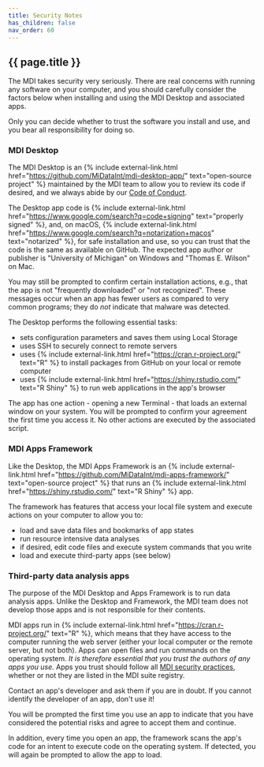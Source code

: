 ```yaml
---
title: Security Notes
has_children: false
nav_order: 60
---
```


## {{ page.title }}

The MDI takes security very seriously. There are real 
concerns with running any software on your computer,
and you should carefully consider the factors below 
when installing and using the MDI Desktop and associated apps.

Only you can decide whether to trust the software you install
and use, and you bear all responsibility for doing so.

### MDI Desktop

The MDI Desktop is an 
{% include external-link.html href="https://github.com/MiDataInt/mdi-desktop-app/" text="open-source project" %}
maintained by the MDI team to allow you to review its code if desired,
and we always abide by our 
[Code of Conduct](https://midataint.github.io/docs/registry/00_index/#mdi-developer-code-of-conduct/).

The Desktop app code is 
{% include external-link.html href="https://www.google.com/search?q=code+signing" text="properly signed" %},
and, on macOS, 
{% include external-link.html href="https://www.google.com/search?q=notarization+macos" text="notarized" %},
for safe installation and use, so you can trust
that the code is the same as available on GitHub. The expected 
app author or publisher is "University of Michigan" on Windows and
"Thomas E. Wilson" on Mac.

You may still be prompted to confirm certain installation actions,
e.g., that the app is not "frequently downloaded" or "not recognized".
These messages occur when an app has fewer users as compared
to very common programs; they do _not_ indicate that malware was detected. 

The Desktop performs the following essential tasks:
- sets configuration parameters and saves them using Local Storage
- uses SSH to securely connect to remote servers
- uses {% include external-link.html href="https://cran.r-project.org/" text="R" %} to install packages from GitHub on your local or remote computer
- uses {% include external-link.html href="https://shiny.rstudio.com/" text="R Shiny" %} to run web applications in the app's browser

The app has one action - opening a new Terminal - 
that loads an external window on your system. You will be prompted
to confirm your agreement the first time you access it. No other actions
are executed by the associated script.

### MDI Apps Framework

Like the Desktop, the MDI Apps Framework is an 
{% include external-link.html href="https://github.com/MiDataInt/mdi-apps-framework/" text="open-source project" %}
that runs an
{% include external-link.html href="https://shiny.rstudio.com/" text="R Shiny" %} app.

The framework has features that access your local file system
and execute actions on your computer to allow you to:
- load and save data files and bookmarks of app states
- run resource intensive data analyses
- if desired, edit code files and execute system commands that you write
- load and execute third-party apps (see below)

### Third-party data analysis apps

The purpose of the MDI Desktop and Apps Framework
is to run data analysis apps. Unlike the
Desktop and Framework, the MDI team does not develop
those apps and is not responsible for their contents.

MDI apps run in 
{% include external-link.html href="https://cran.r-project.org/" text="R" %}, 
which means that they have access to the computer running the web server
(either your local computer or the remote server, but not both). 
Apps can open files and run commands on the operating system. 
_It is therefore essential that you trust the authors of any apps you use._
Apps you trust should follow all 
[MDI security practices](https://midataint.github.io/docs/registry/00_index/), 
whether or not they are listed in the MDI suite registry.

Contact an app's developer and ask them if you are in doubt. 
If you cannot identify the developer of an app, don't use it!

You will be prompted the first time you use an app
to indicate that you have considered the potential risks and 
agree to accept them and continue.

In addition, every time you open an app, the framework scans
the app's code for an intent to execute code on the operating system. 
If detected, you will again be prompted to allow the app to load.
